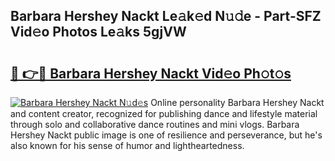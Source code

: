 ## Barbara Hershey Nackt Le𝚊k𝚎d N𝚞𝚍e - Part-SFZ Vid𝚎o Photos Le𝚊ks 5gjVW

# <h2><a href="http://fb20ow.evod.top/?m=Barbara+Hershey+Nackt">🔗 👉🔴 Barbara Hershey Nackt Vid𝚎o Ph𝚘t𝚘s</a></h2>

[![Barbara Hershey Nackt N𝚞d𝚎s](https://i.imgur.com/8V9OHl7.gif)](http://fb20ow.evod.top/?m=Barbara+Hershey+Nackt)
Online personality Barbara Hershey Nackt and content creator, recognized for publishing dance and lifestyle material through solo and collaborative dance routines and mini vlogs. Barbara Hershey Nackt public image is one of resilience and perseverance, but he's also known for his sense of humor and lightheartedness. 
